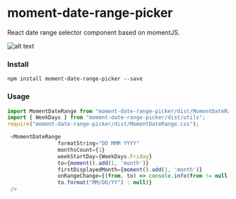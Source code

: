 # moment-date-range-picker
React date range selector component based on momentJS. 

![alt text](https://raw.githubusercontent.com/RodionNikolaev/moment-date-range-picker/master/example/moment-date-range-picker.png)

### Install
```
npm install moment-date-range-picker --save
```

### Usage
```js
import MomentDateRange from "moment-date-range-picker/dist/MomentDateRange";
import { WeekDays } from "moment-date-range-picker/dist/utils";
require("moment-date-range-picker/dist/MomentDateRange.css");

 <MomentDateRange
                formatString="DD MMM YYYY"
                monthsCount={1}
                weekStartDay={WeekDays.Friday}
                to={moment().add(1, 'month')}
                firstDisplayedMonth={moment().add(1, 'month')}
                onRangeChange={(from, to) => console.info(from != null ? from.format("MM/DD/YY") : null, to != null ?          
                to.format("MM/DD/YY") : null)}
 />
```
